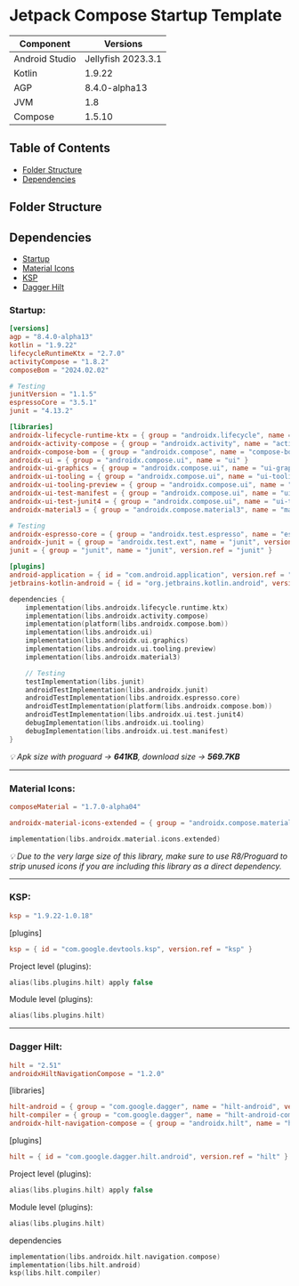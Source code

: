 # Jetpack Compose Startup Template

| Component | Versions |
|---|---|
| Android Studio | Jellyfish 2023.3.1 |
| Kotlin | 1.9.22 |
| AGP | 8.4.0-alpha13 |
| JVM | 1.8 |
| Compose | 1.5.10 |

## Table of Contents
- [Folder Structure](#folder-structure)
- [Dependencies](#dependencies)

## **Folder Structure**

## **Dependencies**
- [Startup](#startup)
- [Material Icons](#material-icons)
- [KSP](#ksp)
- [Dagger Hilt](#dagger-hilt)

### Startup:
```toml
[versions]
agp = "8.4.0-alpha13"
kotlin = "1.9.22"
lifecycleRuntimeKtx = "2.7.0"
activityCompose = "1.8.2"
composeBom = "2024.02.02"

# Testing
junitVersion = "1.1.5"
espressoCore = "3.5.1"
junit = "4.13.2"

[libraries]
androidx-lifecycle-runtime-ktx = { group = "androidx.lifecycle", name = "lifecycle-runtime-ktx", version.ref = "lifecycleRuntimeKtx" }
androidx-activity-compose = { group = "androidx.activity", name = "activity-compose", version.ref = "activityCompose" }
androidx-compose-bom = { group = "androidx.compose", name = "compose-bom", version.ref = "composeBom" }
androidx-ui = { group = "androidx.compose.ui", name = "ui" }
androidx-ui-graphics = { group = "androidx.compose.ui", name = "ui-graphics" }
androidx-ui-tooling = { group = "androidx.compose.ui", name = "ui-tooling" }
androidx-ui-tooling-preview = { group = "androidx.compose.ui", name = "ui-tooling-preview" }
androidx-ui-test-manifest = { group = "androidx.compose.ui", name = "ui-test-manifest" }
androidx-ui-test-junit4 = { group = "androidx.compose.ui", name = "ui-test-junit4" }
androidx-material3 = { group = "androidx.compose.material3", name = "material3" }

# Testing
androidx-espresso-core = { group = "androidx.test.espresso", name = "espresso-core", version.ref = "espressoCore" }
androidx-junit = { group = "androidx.test.ext", name = "junit", version.ref = "junitVersion" }
junit = { group = "junit", name = "junit", version.ref = "junit" }

[plugins]
android-application = { id = "com.android.application", version.ref = "agp" }
jetbrains-kotlin-android = { id = "org.jetbrains.kotlin.android", version.ref = "kotlin" }
```
```kotlin
dependencies {
    implementation(libs.androidx.lifecycle.runtime.ktx)
    implementation(libs.androidx.activity.compose)
    implementation(platform(libs.androidx.compose.bom))
    implementation(libs.androidx.ui)
    implementation(libs.androidx.ui.graphics)
    implementation(libs.androidx.ui.tooling.preview)
    implementation(libs.androidx.material3)

    // Testing
    testImplementation(libs.junit)
    androidTestImplementation(libs.androidx.junit)
    androidTestImplementation(libs.androidx.espresso.core)
    androidTestImplementation(platform(libs.androidx.compose.bom))
    androidTestImplementation(libs.androidx.ui.test.junit4)
    debugImplementation(libs.androidx.ui.tooling)
    debugImplementation(libs.androidx.ui.test.manifest)
}
```
*💡 Apk size with proguard -> **641KB**, download size -> **569.7KB***

<hr>

### Material Icons:

```toml
composeMaterial = "1.7.0-alpha04"
```
```toml
androidx-material-icons-extended = { group = "androidx.compose.material", name = "material-icons-extended", version.ref="composeMaterial" }
```
```kotlin
implementation(libs.androidx.material.icons.extended)
```
*💡 Due to the very large size of this library, make sure to use R8/Proguard to strip unused icons if you are including this library as a direct dependency.*

<hr>

### KSP:
```toml
ksp = "1.9.22-1.0.18"
```
[plugins]
```toml
ksp = { id = "com.google.devtools.ksp", version.ref = "ksp" }
```
Project level (plugins):
```kotlin
alias(libs.plugins.hilt) apply false
```
Module level (plugins):
```kotlin
alias(libs.plugins.hilt)
```

<hr>

### Dagger Hilt:
```toml
hilt = "2.51"
androidxHiltNavigationCompose = "1.2.0"    
```
[libraries]
```toml
hilt-android = { group = "com.google.dagger", name = "hilt-android", version.ref = "hilt" }
hilt-compiler = { group = "com.google.dagger", name = "hilt-android-compiler", version.ref = "hilt" }
androidx-hilt-navigation-compose = { group = "androidx.hilt", name = "hilt-navigation-compose", version.ref = "androidxHiltNavigationCompose" }
```
[plugins]
```toml
hilt = { id = "com.google.dagger.hilt.android", version.ref = "hilt" }
```
Project level (plugins):
```kotlin
alias(libs.plugins.hilt) apply false
```
Module level (plugins):
```kotlin
alias(libs.plugins.hilt)
```
dependencies
```kotlin
implementation(libs.androidx.hilt.navigation.compose)
implementation(libs.hilt.android)
ksp(libs.hilt.compiler)
```
